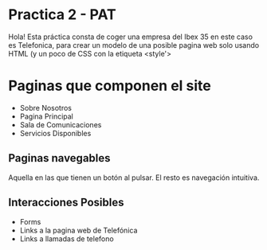 # Practica 2 - PAT

Hola! Esta práctica consta de coger una empresa del Ibex 35 en este caso es Telefonica, para crear un modelo de una posible pagina web solo usando HTML (y un poco de CSS con la etiqueta <style'>

# Paginas que componen el site

- Sobre Nosotros 
- Pagina Principal 
- Sala de Comunicaciones 
- Servicios Disponibles 

## Paginas navegables

Aquella en las que tienen un botón al pulsar. El resto es navegación intuitiva. 

## Interacciones Posibles 

- Forms 
- Links a la pagina web de Telefónica
- Links a llamadas de telefono


